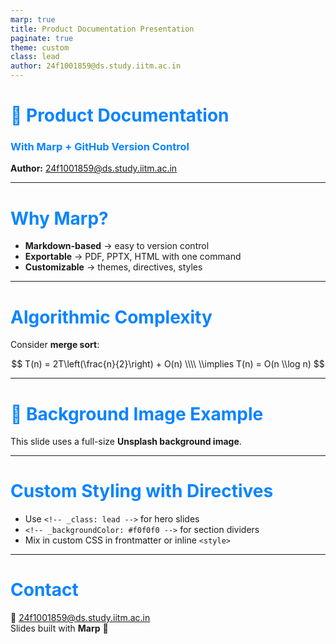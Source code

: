 ```yaml
---
marp: true
title: Product Documentation Presentation
paginate: true
theme: custom
class: lead
author: 24f1001859@ds.study.iitm.ac.in
---
```


<!-- _class: lead -->
# 📘 Product Documentation  
### With Marp + GitHub Version Control  
**Author:** 24f1001859@ds.study.iitm.ac.in  

---

<!-- theme override -->
<style>
section {
  font-family: "Segoe UI", sans-serif;
}
h1, h2, h3 {
  color: #0a84ff;
}
footer {
  color: #555;
  font-size: 0.7em;
}
</style>

# Why Marp?  

- **Markdown-based** → easy to version control  
- **Exportable** → PDF, PPTX, HTML with one command  
- **Customizable** → themes, directives, styles  

---

# Algorithmic Complexity  

Consider **merge sort**:

$$
T(n) = 2T\left(\frac{n}{2}\right) + O(n) \\\\
\\implies T(n) = O(n \\log n)
$$

---

<!-- _backgroundImage: url('https://images.unsplash.com/photo-1507842217343-583bb7270b66?auto=format&fit=crop&w=1600&q=80') -->
# 🌄 Background Image Example  

This slide uses a full-size **Unsplash background image**.  

---

# Custom Styling with Directives  

- Use `<!-- _class: lead -->` for hero slides  
- `<!-- _backgroundColor: #f0f0f0 -->` for section dividers  
- Mix in custom CSS in frontmatter or inline `<style>`  

---

# Contact  

📧 24f1001859@ds.study.iitm.ac.in  
Slides built with **Marp** 📝  
